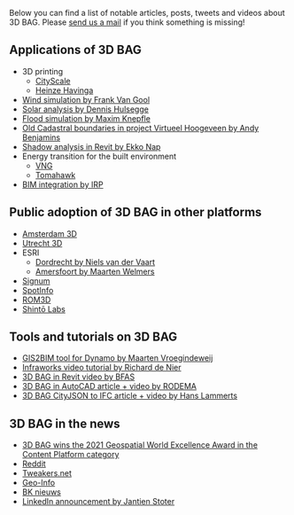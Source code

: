 Below you can find a list of notable articles, posts, tweets and videos about 3D BAG. Please [send us a mail](../contact.md) if you think something is missing!

## Applications of 3D BAG
+ 3D printing
    + [CityScale](https://www.linkedin.com/posts/city-scale_tudelft-3dbag-activity-6786294253560594432-7opR)
    + [Heinze Havinga](https://twitter.com/HeinzeHavinga/status/1438798509340303364?s=20)
+ [Wind simulation by Frank Van Gool](https://www.linkedin.com/posts/activity-6790525661929897985-8qvr)
+ [Solar analysis by Dennis Hulsegge](https://www.linkedin.com/posts/dennis-hulsegge-01a79934_digibase-bag3d-openbim-activity-6790638107390726144-s_HM)
+ [Flood simulation by Maxim Knepfle](https://www.tygron.com/en/2021/05/20/hyper-resolution-flooding-of-the-bommelerwaard/)
+ [Old Cadastral boundaries in project Virtueel Hoogeveen by Andy Benjamins](https://www.linkedin.com/posts/andy-benjamins-03687339_historische-kadastrale-grenzen-in-3d-voor-activity-6840583942861656064-1wUJ)
+ [Shadow analysis in Revit by Ekko Nap](https://www.linkedin.com/feed/update/urn:li:activity:6787762181770407936?updateEntityUrn=urn%3Ali%3Afs_feedUpdate%3A%28V2%2Curn%3Ali%3Aactivity%3A6787762181770407936%29)
+ Energy transition for the built environment
    + [VNG](https://dego.vng.nl/)
    + [Tomahawk](https://www.linkedin.com/posts/bartroossien_demo-aanvragen-tomahawk-activity-6851876822813163520-WQcO)
+ [BIM integration by IRP](https://www.linkedin.com/posts/jolahaye_3dbag-bimkeeper-irp-ugcPost-6852182959009726464-SdVJ)

## Public adoption of 3D BAG in other platforms
+ [Amsterdam 3D](https://3d.amsterdam.nl/web/index.html)
+ [Utrecht 3D](https://3d.utrecht.nl/)
+ ESRI
    - [Dordrecht by Niels van der Vaart](https://www.linkedin.com/feed/update/urn:li:activity:6781234372499656704/?updateEntityUrn=urn%3Ali%3Afs_feedUpdate%3A%28V2%2Curn%3Ali%3Aactivity%3A6781234372499656704%29)
    + [Amersfoort by Maarten Welmers](https://www.linkedin.com/feed/update/urn:li:activity:6783394542914715648/?updateEntityUrn=urn%3Ali%3Afs_feedUpdate%3A%28V2%2Curn%3Ali%3Aactivity%3A6783394542914715648%29)
+ [Signum](https://www.linkedin.com/feed/update/urn:li:activity:6782275683839176704?updateEntityUrn=urn%3Ali%3Afs_feedUpdate%3A%28V2%2Curn%3Ali%3Aactivity%3A6782275683839176704%29)
+ [SpotInfo](https://www.spotinfo.nl/wp/panden-plus/)
+ [ROM3D](https://www.linkedin.com/posts/rom3d_3dbag-win3d-lod2-activity-6788411703710244864-T7F0)
+ [Shintō Labs](https://www.shintolabs.nl/blog/stedelijke-digital-twins-wat-kan-je-tweelingzus-dat-jij-niet-kan/)

## Tools and tutorials on 3D BAG
+ [GIS2BIM tool for Dynamo by Maarten Vroegindeweij](https://www.linkedin.com/posts/maarten-vroegindeweij-652ab418a_bag3d-3dbag-gis2bim-activity-6784220680817790976-RGO2)
+ [Infraworks video tutorial by Richard de Nier](https://www.linkedin.com/posts/richarddenier_3d-bag-viewer-activity-6783767736385384448-ZZEF)
+ [3D BAG in Revit video by BFAS](https://www.linkedin.com/feed/update/urn:li:activity:6822857615140241408/)
+ [3D BAG in AutoCAD article + video by RODEMA](https://www.autocad-cursus.info/cad-downloads/3d-bag-data-inlezen-in-autocad)
+ [3D BAG CityJSON to IFC article + video by Hans Lammerts](https://blueai.nl/wp-content/uploads/2021/05/3D-BAG.pdf)


## 3D BAG in the news
+ [3D BAG wins the 2021 Geospatial World Excellence Award in the Content Platform category](https://twitter.com/tudelft3d/status/1451237098032406529?s=20)
+ [Reddit](https://www.reddit.com/r/thenetherlands/comments/mgcjuf/3d_modellen_voor_alle_10_miljoen_gebouwen_in/)
+ [Tweakers.net](https://tweakers.net/nieuws/180004/een-kaart-met-body-alle-gebouwen-in-nederland-in-3d.html)
+ [Geo-Info](https://3d.bk.tudelft.nl/rypeters/pdfs/21_geoinfo_3dbag.pdf)
+ [BK nieuws](https://www.tudelft.nl/2021/bk/alle-10-miljoen-gebouwen-in-nederland-ontsloten-in-3d)
+ [LinkedIn announcement by Jantien Stoter](https://www.linkedin.com/posts/jantien-stoter-7721346_3dbag-activity-6782213871764684800-fVR9)

